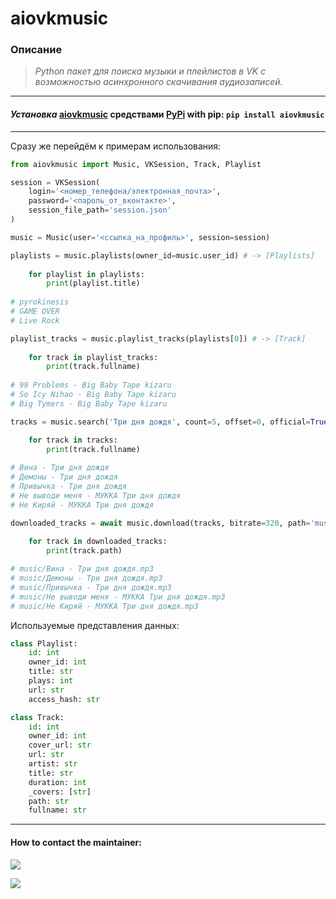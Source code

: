 # aiovkmusic
### Описание
> *Python пакет для поиска музыки и плейлистов в VK с возможностью асинхронного скачивания аудиозаписей.*
___
#### ***Установка*** [aiovkmusic](https://pypi.org/project/aiovkmusic/) средствами [PyPi](https://pypi.org/) with pip: `pip install aiovkmusic`
___
Сразу же перейдём к примерам использования:
```python
from aiovkmusic import Music, VKSession, Track, Playlist

session = VKSession(
    login='<номер_телефона/электронная_почта>',
    password='<пароль_от_вконтакте>',
    session_file_path='session.json'
)

music = Music(user='<ссылка_на_профиль>', session=session)

playlists = music.playlists(owner_id=music.user_id) # -> [Playlists]
    
    for playlist in playlists:
        print(playlist.title)
        
# pyrokinesis
# GAME OVER
# Live Rock

playlist_tracks = music.playlist_tracks(playlists[0]) # -> [Track]
    
    for track in playlist_tracks:
        print(track.fullname)
        
# 99 Problems - Big Baby Tape kizaru
# So Icy Nihao - Big Baby Tape kizaru
# Big Tymers - Big Baby Tape kizaru

tracks = music.search('Три дня дождя', count=5, offset=0, official=True) # -> [Track]

    for track in tracks:
        print(track.fullname)
        
# Вина - Три дня дождя
# Демоны - Три дня дождя
# Привычка - Три дня дождя
# Не выводи меня - МУККА Три дня дождя
# Не Киряй - МУККА Три дня дождя

downloaded_tracks = await music.download(tracks, bitrate=320, path='music') # -> [Track]
    
    for track in downloaded_tracks:
        print(track.path)

# music/Вина - Три дня дождя.mp3
# music/Демоны - Три дня дождя.mp3
# music/Привычка - Три дня дождя.mp3
# music/Не выводи меня - МУККА Три дня дождя.mp3
# music/Не Киряй - МУККА Три дня дождя.mp3
```

Используемые представления данных:
```python
class Playlist:
    id: int
    owner_id: int
    title: str
    plays: int
    url: str
    access_hash: str

class Track:
    id: int
    owner_id: int
    cover_url: str 
    url: str
    artist: str
    title: str
    duration: int
    _covers: [str] 
    path: str
    fullname: str
```
___
#### How to contact the maintainer:
![](https://img.shields.io/badge/telegram-Kirill_Lapushinskiy-blue?style=social&logo=telegram&link=https://t.me/kirilllapushinskiy)

![](https://img.shields.io/badge/VK-Kirill_Lapushinskiy-blue?style=social&logo=vk&link=https://vk.com/kirilllapushinskiy)
